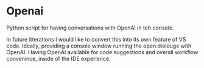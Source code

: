 # Openai
 Python script for having conversations with OpenAI in teh console.
 
 In future itterations I would like to convert this into its own feature of VS code. Ideally, providing a console window running the open diolouge with OpenAI. Having OpenAI available for code suggestions and overall workflow convenince, inside of the IDE experience.
